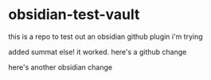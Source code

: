 # obsidian-test-vault

this is a repo to test out an obsidian github plugin i'm trying

added summat else! it worked. here's a github change

here's another obsidian change